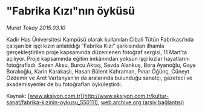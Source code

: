 # "Fabrika Kızı"nın öyküsü

*Murat Tokay 2015.03.10*

<div class="pNewsDetailMainContent" itemprop="articleBody">
 <p>
  Kadir Has Üniversitesi Kampüsü olarak kullanılan Cibali Tütün Fabrikası’nda çalışan bir işçi kızın anlatıldığı “Fabrika Kızı” şarkısından ilhamla gerçekleştirilen proje kapsamında düzenlenen fotoğraf sergisi, 11 Mart’ta açılıyor. Proje kapsamında eğitim imkânından yoksun işçi kızlar hayatlarını fotoğrafladı. Sezen Aksu, Burcu Aktaş, Sevda Alankuş, Bora Ayanoğlu, Gaye Boralıoğlu, Karin Karakaşlı, Hasan Bülent Kahraman, Pınar Öğünç, Cüneyt Özdemir ve Aret Vartanyan’ın da aralarında bulunduğu sanatçı, gazeteci ve akademisyenler de bu fotoğrafları öyküleştirdi.
 </p>
</div>


Kaynak: [www.aksiyon.com.tr](http://www.aksiyon.com.tr/kultur-sanat/fabrika-kizinin-oykusu_550111), [web.archive.org (arşiv bağlantısı)](http://web.archive.org/web/20150731195433/http://www.aksiyon.com.tr/kultur-sanat/fabrika-kizinin-oykusu_550111)
